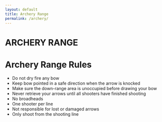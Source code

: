 ```yaml
---
layout: default
title: Archery Range
permalink: /archery/
---
```

# ARCHERY RANGE

# Archery Range Rules

- Do not dry fire any bow
- Keep bow pointed in a safe direction when the arrow is knocked
- Make sure the down-range area is unoccupied before drawing your bow
- Never retrieve your arrows until all shooters have finished shooting
- No broadheads
- One shooter per line
- Not responsible for lost or damaged arrows
- Only shoot from the shooting line




